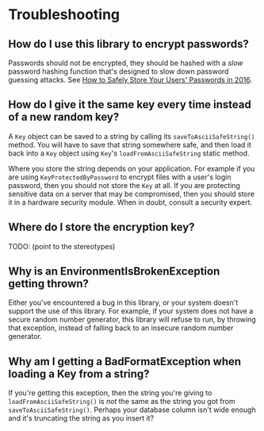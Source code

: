 Troubleshooting
================

How do I use this library to encrypt passwords?
------------------------------------------------

Passwords should not be encrypted, they should be hashed with a *slow* password
hashing function that's designed to slow down password guessing attacks. See
[How to Safely Store Your Users' Passwords in
2016](https://paragonie.com/blog/2016/02/how-safely-store-password-in-2016).

How do I give it the same key every time instead of a new random key?
----------------------------------------------------------------------

A `Key` object can be saved to a string by calling its `saveToAsciiSafeString()`
method. You will have to save that string somewhere safe, and then load it back
into a `Key` object using `Key`'s `loadFromAsciiSafeString` static method.

Where you store the string depends on your application. For example if you are
using `KeyProtectedByPassword` to encrypt files with a user's login password,
then you should not store the `Key` at all. If you are protecting sensitive data
on a server that may be compromised, then you should store it in a hardware
security module. When in doubt, consult a security expert.

Where do I store the encryption key?
-------------------------------------

TODO: (point to the stereotypes)

Why is an EnvironmentIsBrokenException getting thrown?
-------------------------------------------------------

Either you've encountered a bug in this library, or your system doesn't support
the use of this library. For example, if your system does not have a secure
random number generator, this library will refuse to run, by throwing that
exception, instead of falling back to an insecure random number generator.

Why am I getting a BadFormatException when loading a Key from a string?
------------------------------------------------------------------------

If you're getting this exception, then the string you're giving to
`loadFromAsciiSafeString()` is *not* the same as the string you got from
`saveToAsciiSafeString()`. Perhaps your database column isn't wide enough and
it's truncating the string as you insert it?
